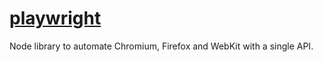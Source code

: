 # [playwright](https://github.com/microsoft/playwright)

Node library to automate Chromium, Firefox and WebKit with a single API.
